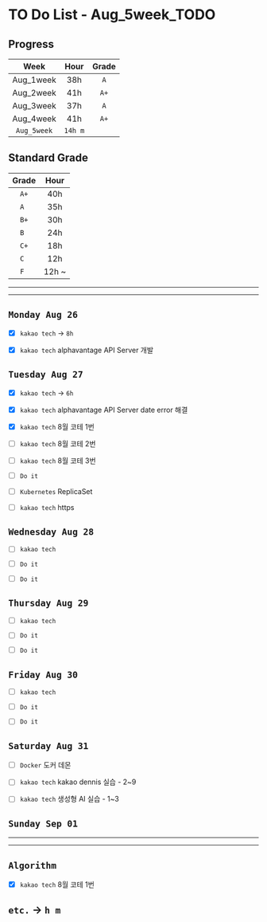 # TO Do List - Aug_5week_TODO

## Progress
| Week | Hour | Grade |
|:---:|:---:|:---:|
|Aug_1week|38h|`A`|
|Aug_2week|41h|`A+`|
|Aug_3week|37h|`A`|
|Aug_4week|41h|`A+`|
|`Aug_5week`|`14h m`||

## Standard Grade
| Grade | Hour |
|:---:|:---:|
|`A+`|40h|
|`A `|35h|
|`B+`|30h|
|`B `|24h|
|`C+`|18h|
|`C `|12h|
|`F `|12h ~|


---
---

## `Monday Aug 26`
- [x] `kakao tech` -> `8h`
- [x] `kakao tech` alphavantage API Server 개발


## `Tuesday Aug 27`
- [x] `kakao tech` -> `6h`
- [x] `kakao tech` alphavantage API Server date error 해결
- [x] `kakao tech` 8월 코테 1번
- [ ] `kakao tech` 8월 코테 2번
- [ ] `kakao tech` 8월 코테 3번
- [ ] `Do it`
- [ ] `Kubernetes` ReplicaSet
- [ ] `kakao tech` https


## `Wednesday Aug 28` 
- [ ] `kakao tech`
- [ ] `Do it`
- [ ] `Do it`


## `Thursday Aug 29`
- [ ] `kakao tech`
- [ ] `Do it`
- [ ] `Do it`


## `Friday Aug 30` 
- [ ] `kakao tech`
- [ ] `Do it`
- [ ] `Do it`


## `Saturday Aug 31` 
- [ ] `Docker` 도커 데몬
- [ ] `kakao tech` kakao dennis 실습 - 2~9 
- [ ] `kakao tech` 생성형 AI 실습 - 1~3


## `Sunday Sep 01` 




---
---
## `Algorithm`
- [x] `kakao tech` 8월 코테 1번



## `etc.` -> `h m`



<!-- ### 알고리즘 유형
1. 정렬
2. 그래프 탐색 BFS, DFS
3. DP
4. 자료구조 -> 우선순위 큐 마스터
5. 문자열 알고리즘 ?? 아니면 투 포인터 정도

> 요구사항 정리하기, 테스트케이스 짜보기(소수 테스트케이스가 유리, 11되면 거의 다 됨) -->



<!-- ## `Spring` -> `h m` -->


<br><br>

<!-- > `개인공부` : `6h 30m` -> `25h 36m` -> `22h 19m` -> -->

<br><br>

<!-- 
## `Java`
## `OPIc`
## `토익` 
-->





